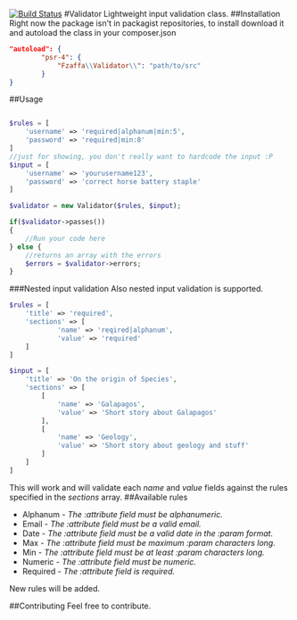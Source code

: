 [![Build
Status](https://travis-ci.org/fzaffa/Validator.svg?branch=master)](https://travis-ci.org/fzaffa/Validator)
#Validator
Lightweight input validation class.
##Installation
Right now the package isn't in packagist repositories, to install download it and autoload the class in your composer.json
```json
"autoload": {
        "psr-4": {
            "Fzaffa\\Validator\\": "path/to/src"
        }
}
```
##Usage
```php

$rules = [
	'username' => 'required|alphanum|min:5',
	'password' => 'required|min:8'
]
//just for showing, you don't really want to hardcode the input :P
$input = [
	'username' => 'yourusername123',
	'password' => 'correct horse battery staple'
]

$validator = new Validator($rules, $input);

if($validator->passes())
{
	//Run your code here
} else {
	//returns an array with the errors
	$errors = $validator->errors;
}
```
###Nested input validation
Also nested input validation is supported.
```php
$rules = [
	'title' => 'required',
	'sections' => [
			'name' => 'reqired|alphanum',
			'value' => 'required'
	]
]

$input = [
	'title' => 'On the origin of Species',
	'sections' => [
		[
			'name' => 'Galapagos',
			'value' => 'Short story about Galapagos'
		],
		[
			'name' => 'Geology',
			'value' => 'Short story about geology and stuff'
		]
	]
]
```
This will work and will validate each *name* and *value* fields against the rules specified in the *sections* array.
##Available rules
- Alphanum - *The :attribute field must be alphanumeric.*
- Email - *The :attribute field must be a valid email.*
- Date - *The :attribute field must be a valid date in the :param format.*
- Max - *The :attribute field must be maximum :param characters long.*
- Min - *The :attribute field must be at least :param characters long.*
- Numeric - *The :attribute field must be numeric.*
- Required - *The :attribute field is required.*


 New rules will be added.
 
 ##Contributing
 Feel free to contribute.
 
